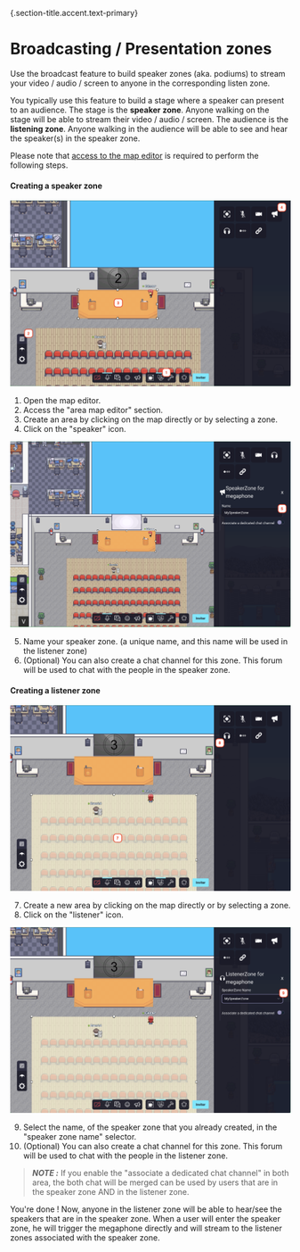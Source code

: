 {.section-title.accent.text-primary}
# Broadcasting / Presentation zones

Use the broadcast feature to build speaker zones (aka. podiums) to stream your video / audio / screen to anyone
in the corresponding listen zone.

You typically use this feature to build a stage where a speaker can present to an audience.
The stage is the **speaker zone**. Anyone walking on the stage will be able to stream their video / audio / screen.
The audience is the **listening zone**. Anyone walking in the audience will be able to see and hear the speaker(s) in
the speaker zone.

Please note that [access to the map editor](access.md) is required to perform the following steps.

#### Creating a speaker zone

<div class="row">
    <div class="col">
        <img src="../images/editor/megaphone_speaker_1.png" class="figure-img img-fluid rounded" alt="" />
    </div>
</div>

1. Open the map editor.
2. Access the "area map editor" section.
3. Create an area by clicking on the map directly or by selecting a zone. 
4. Click on the "speaker" icon.

<div class="row">
    <div class="col">
        <img src="../images/editor/megaphone_speaker_2.png" class="figure-img img-fluid rounded" alt="" />
    </div>
</div>

5. Name your speaker zone. (a unique name, and this name will be used in the listener zone)
6. (Optional) You can also create a chat channel for this zone. This forum will be used to chat with the people in the speaker zone.

#### Creating a listener zone

<div class="row">
    <div class="col">
        <img src="../images/editor/megaphone_listener_1.png" class="figure-img img-fluid rounded" alt="" />
    </div>
</div>

7. Create a new area by clicking on the map directly or by selecting a zone.
8. Click on the "listener" icon.

<div class="row">
    <div class="col">
        <img src="../images/editor/megaphone_listener_2.png" class="figure-img img-fluid rounded" alt="" />
    </div>
</div>

9. Select the name, of the speaker zone that you already created, in the "speaker zone name" selector.
10. (Optional) You can also create a chat channel for this zone. This forum will be used to chat with the people in the listener zone.

> **_NOTE :_** If you enable the "associate a dedicated chat channel" in both area, the both chat will be merged can be used by users that are in the speaker zone AND in the listener zone.

You're done ! Now, anyone in the listener zone will be able to hear/see the speakers that are in the speaker zone.
When a user will enter the speaker zone, he will trigger the megaphone directly and will stream to the listener zones associated with the speaker zone.